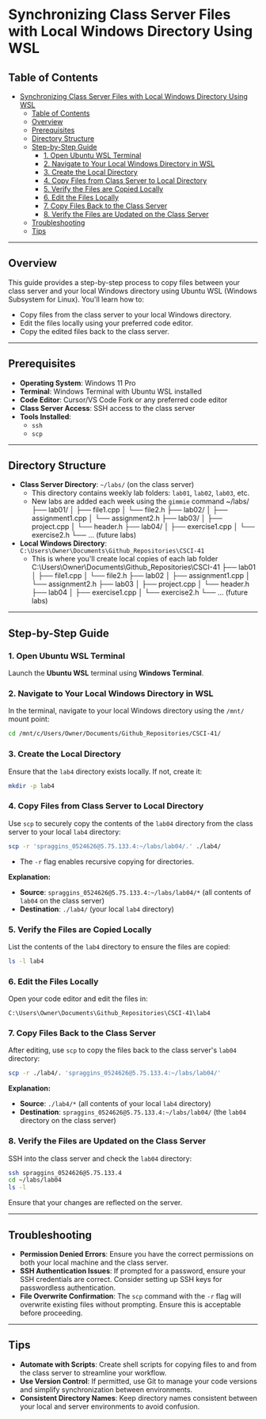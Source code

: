 # Synchronizing Class Server Files with Local Windows Directory Using WSL

## Table of Contents

- [Synchronizing Class Server Files with Local Windows Directory Using WSL](#synchronizing-class-server-files-with-local-windows-directory-using-wsl)
  - [Table of Contents](#table-of-contents)
  - [Overview](#overview)
  - [Prerequisites](#prerequisites)
  - [Directory Structure](#directory-structure)
  - [Step-by-Step Guide](#step-by-step-guide)
    - [1. Open Ubuntu WSL Terminal](#1-open-ubuntu-wsl-terminal)
    - [2. Navigate to Your Local Windows Directory in WSL](#2-navigate-to-your-local-windows-directory-in-wsl)
    - [3. Create the Local Directory](#3-create-the-local-directory)
    - [4. Copy Files from Class Server to Local Directory](#4-copy-files-from-class-server-to-local-directory)
    - [5. Verify the Files are Copied Locally](#5-verify-the-files-are-copied-locally)
    - [6. Edit the Files Locally](#6-edit-the-files-locally)
    - [7. Copy Files Back to the Class Server](#7-copy-files-back-to-the-class-server)
    - [8. Verify the Files are Updated on the Class Server](#8-verify-the-files-are-updated-on-the-class-server)
  - [Troubleshooting](#troubleshooting)
  - [Tips](#tips)

---

## Overview

This guide provides a step-by-step process to copy files between your class server and your local Windows directory using Ubuntu WSL (Windows Subsystem for Linux). You'll learn how to:

- Copy files from the class server to your local Windows directory.
- Edit the files locally using your preferred code editor.
- Copy the edited files back to the class server.

---

## Prerequisites

- **Operating System**: Windows 11 Pro
- **Terminal**: Windows Terminal with Ubuntu WSL installed
- **Code Editor**: Cursor/VS Code Fork or any preferred code editor
- **Class Server Access**: SSH access to the class server
- **Tools Installed**:
  - `ssh`
  - `scp`

---

## Directory Structure

- **Class Server Directory**: `~/labs/` (on the class server)
  - This directory contains weekly lab folders: `lab01`, `lab02`, `lab03`, etc.
  - New labs are added each week using the `gimmie` command
    ~/labs/
    ├── lab01/
    │ ├── file1.cpp
    │ └── file2.h
    ├── lab02/
    │ ├── assignment1.cpp
    │ └── assignment2.h
    ├── lab03/
    │ ├── project.cpp
    │ └── header.h
    ├── lab04/
    │ ├── exercise1.cpp
    │ └── exercise2.h
    └── ... (future labs)
- **Local Windows Directory**: `C:\Users\Owner\Documents\Github_Repositories\CSCI-41`
  - This is where you'll create local copies of each lab folder
    C:\Users\Owner\Documents\Github_Repositories\CSCI-41
    ├── lab01
    │ ├── file1.cpp
    │ └── file2.h
    ├── lab02
    │ ├── assignment1.cpp
    │ └── assignment2.h
    ├── lab03
    │ ├── project.cpp
    │ └── header.h
    ├── lab04
    │ ├── exercise1.cpp
    │ └── exercise2.h
    └── ... (future labs)

---

## Step-by-Step Guide

### 1. Open Ubuntu WSL Terminal

Launch the **Ubuntu WSL** terminal using **Windows Terminal**.

### 2. Navigate to Your Local Windows Directory in WSL

In the terminal, navigate to your local Windows directory using the `/mnt/` mount point:

```bash
cd /mnt/c/Users/Owner/Documents/Github_Repositories/CSCI-41/
```

### 3. Create the Local Directory

Ensure that the `lab4` directory exists locally. If not, create it:

```bash
mkdir -p lab4
```

### 4. Copy Files from Class Server to Local Directory

Use `scp` to securely copy the contents of the `lab04` directory from the class server to your local `lab4` directory:

```bash
scp -r 'spraggins_0524626@5.75.133.4:~/labs/lab04/.' ./lab4/
```

- The `-r` flag enables recursive copying for directories.

**Explanation:**

- **Source**: `spraggins_0524626@5.75.133.4:~/labs/lab04/*` (all contents of `lab04` on the class server)
- **Destination**: `./lab4/` (your local `lab4` directory)

### 5. Verify the Files are Copied Locally

List the contents of the `lab4` directory to ensure the files are copied:

```bash
ls -l lab4
```

### 6. Edit the Files Locally

Open your code editor and edit the files in:

```
C:\Users\Owner\Documents\Github_Repositories\CSCI-41\lab4
```

### 7. Copy Files Back to the Class Server

After editing, use `scp` to copy the files back to the class server's `lab04` directory:

```bash
scp -r ./lab4/. 'spraggins_0524626@5.75.133.4:~/labs/lab04/'
```

**Explanation:**

- **Source**: `./lab4/*` (all contents of your local `lab4` directory)
- **Destination**: `spraggins_0524626@5.75.133.4:~/labs/lab04/` (the `lab04` directory on the class server)

### 8. Verify the Files are Updated on the Class Server

SSH into the class server and check the `lab04` directory:

```bash
ssh spraggins_0524626@5.75.133.4
cd ~/labs/lab04
ls -l
```

Ensure that your changes are reflected on the server.

---

## Troubleshooting

- **Permission Denied Errors**: Ensure you have the correct permissions on both your local machine and the class server.
- **SSH Authentication Issues**: If prompted for a password, ensure your SSH credentials are correct. Consider setting up SSH keys for passwordless authentication.
- **File Overwrite Confirmation**: The `scp` command with the `-r` flag will overwrite existing files without prompting. Ensure this is acceptable before proceeding.

---

## Tips

- **Automate with Scripts**: Create shell scripts for copying files to and from the class server to streamline your workflow.
- **Use Version Control**: If permitted, use Git to manage your code versions and simplify synchronization between environments.
- **Consistent Directory Names**: Keep directory names consistent between your local and server environments to avoid confusion.
